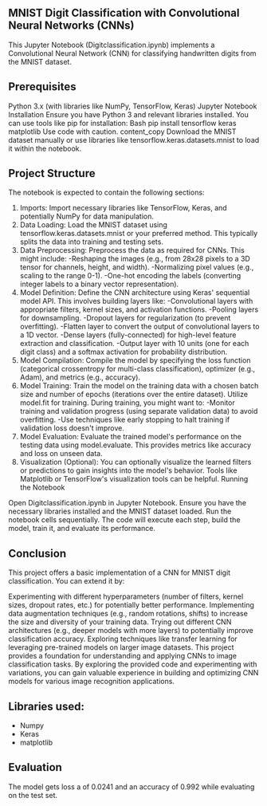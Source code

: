 ## MNIST Digit Classification with Convolutional Neural Networks (CNNs)
This Jupyter Notebook (Digitclassification.ipynb) implements a Convolutional Neural Network (CNN) for classifying handwritten digits from the MNIST dataset.

## Prerequisites
Python 3.x (with libraries like NumPy, TensorFlow, Keras) Jupyter Notebook Installation Ensure you have Python 3 and relevant libraries installed. You can use tools like pip for installation: Bash pip install tensorflow keras matplotlib Use code with caution. content_copy Download the MNIST dataset manually or use libraries like tensorflow.keras.datasets.mnist to load it within the notebook.

## Project Structure
The notebook is expected to contain the following sections:

1. Imports:
Import necessary libraries like TensorFlow, Keras, and potentially NumPy for data manipulation.
2. Data Loading:
Load the MNIST dataset using tensorflow.keras.datasets.mnist or your preferred method. This typically splits the data into training and testing sets.
3. Data Preprocessing:
Preprocess the data as required for CNNs. This might include:
 -Reshaping the images (e.g., from 28x28 pixels to a 3D tensor for channels, height, and width).
 -Normalizing pixel values (e.g., scaling to the range 0-1).
 -One-hot encoding the labels (converting integer labels to a binary vector representation).
4. Model Definition:
Define the CNN architecture using Keras' sequential model API. This involves building layers like: 
-Convolutional layers with appropriate filters, kernel sizes, and activation functions. 
-Pooling layers for downsampling. -Dropout layers for regularization (to prevent overfitting). 
-Flatten layer to convert the output of convolutional layers to a 1D vector. -Dense layers (fully-connected) for high-level feature extraction and classification. 
-Output layer with 10 units (one for each digit class) and a softmax activation for probability distribution.
5. Model Compilation:
Compile the model by specifying the loss function (categorical crossentropy for multi-class classification), optimizer (e.g., Adam), and metrics (e.g., accuracy).
6. Model Training:
Train the model on the training data with a chosen batch size and number of epochs (iterations over the entire dataset). Utilize model.fit for training. During training, you might want to: -Monitor training and validation progress (using separate validation data) to avoid overfitting. -Use techniques like early stopping to halt training if validation loss doesn't improve.
7. Model Evaluation:
Evaluate the trained model's performance on the testing data using model.evaluate. This provides metrics like accuracy and loss on unseen data.
8. Visualization (Optional):
You can optionally visualize the learned filters or predictions to gain insights into the model's behavior. Tools like Matplotlib or TensorFlow's visualization tools can be helpful. Running the Notebook

Open Digitclassification.ipynb in Jupyter Notebook. Ensure you have the necessary libraries installed and the MNIST dataset loaded. Run the notebook cells sequentially. The code will execute each step, build the model, train it, and evaluate its performance.

## Conclusion
This project offers a basic implementation of a CNN for MNIST digit classification. You can extend it by:

Experimenting with different hyperparameters (number of filters, kernel sizes, dropout rates, etc.) for potentially better performance. Implementing data augmentation techniques (e.g., random rotations, shifts) to increase the size and diversity of your training data. Trying out different CNN architectures (e.g., deeper models with more layers) to potentially improve classification accuracy. Exploring techniques like transfer learning for leveraging pre-trained models on larger image datasets. This project provides a foundation for understanding and applying CNNs to image classification tasks. By exploring the provided code and experimenting with variations, you can gain valuable experience in building and optimizing CNN models for various image recognition applications.

## Libraries used:
- Numpy
- Keras
- matplotlib

## Evaluation 
The model gets loss a of 0.0241 and an accuracy of 0.992 while evaluating on the test set.
